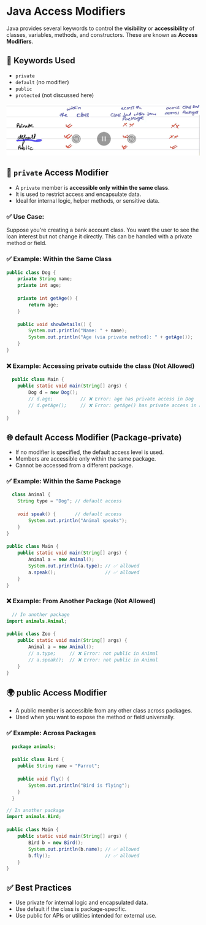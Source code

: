 # Java Access Modifiers

Java provides several keywords to control the **visibility** or **accessibility** of classes, variables, methods, and constructors. These are known as **Access Modifiers**.

## 🔑 Keywords Used

- `private`
- `default` (no modifier)
- `public`
- `protected` (not discussed here)

![access_modifier](./images/access_modifier.png)


## 🔐 `private` Access Modifier

- A `private` member is **accessible only within the same class**.
- It is used to restrict access and encapsulate data.
- Ideal for internal logic, helper methods, or sensitive data.

### ✅ Use Case:
Suppose you're creating a bank account class. You want the user to see the loan interest but not change it directly. This can be handled with a private method or field.

### ✅ Example: Within the Same Class

```java
public class Dog {
    private String name;
    private int age;

    private int getAge() {
        return age;
    }

    public void showDetails() {
        System.out.println("Name: " + name);
        System.out.println("Age (via private method): " + getAge());
    }
}
```
### ❌ Example: Accessing private outside the class (Not Allowed)

```java
  public class Main {
    public static void main(String[] args) {
        Dog d = new Dog();
        // d.age;          // ❌ Error: age has private access in Dog
        // d.getAge();     // ❌ Error: getAge() has private access in Dog
    }
}
```
## 🌐 default Access Modifier (Package-private)
- If no modifier is specified, the default access level is used.
- Members are accessible only within the same package.
- Cannot be accessed from a different package.

### ✅ Example: Within the Same Package
```java
  class Animal {
    String type = "Dog"; // default access

    void speak() {       // default access
        System.out.println("Animal speaks");
    }
}

public class Main {
    public static void main(String[] args) {
        Animal a = new Animal();
        System.out.println(a.type); // ✅ allowed
        a.speak();                  // ✅ allowed
    }
}
```
### ❌ Example: From Another Package (Not Allowed)
```java
  // In another package
import animals.Animal;

public class Zoo {
    public static void main(String[] args) {
        Animal a = new Animal();
        // a.type;     // ❌ Error: not public in Animal
        // a.speak();  // ❌ Error: not public in Animal
    }
}

```
## 🌍 public Access Modifier
- A public member is accessible from any other class across packages.
- Used when you want to expose the method or field universally.

### ✅ Example: Across Packages
```java
  package animals;

  public class Bird {
    public String name = "Parrot";

    public void fly() {
        System.out.println("Bird is flying");
    }
  }
```
```java
// In another package
import animals.Bird;

public class Main {
    public static void main(String[] args) {
        Bird b = new Bird();
        System.out.println(b.name); // ✅ allowed
        b.fly();                    // ✅ allowed
    }
}
```
## ✅ Best Practices
- Use private for internal logic and encapsulated data.
- Use default if the class is package-specific.
- Use public for APIs or utilities intended for external use.
